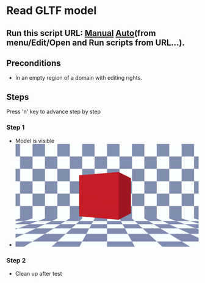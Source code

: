 # Read GLTF model
## Run this script URL: [Manual](./test.js?raw=true)   [Auto](./testAuto.js?raw=true)(from menu/Edit/Open and Run scripts from URL...).

## Preconditions
- In an empty region of a domain with editing rights.

## Steps
Press 'n' key to advance step by step

### Step 1
- Model is visible
- ![](./tests.content.entity.model.modelReaders.gltfReader.gltfTestSuite.box.00000.png)
### Step 2
- Clean up after test
